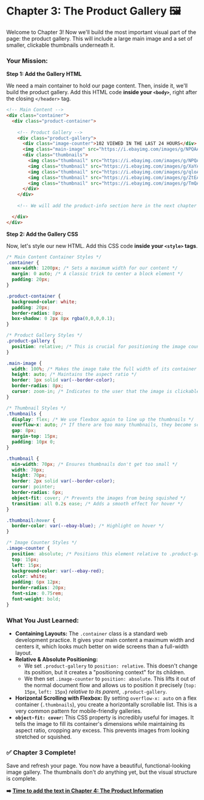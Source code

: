 # Chapter 3: The Product Gallery 🖼️

Welcome to Chapter 3! Now we'll build the most important visual part of the page: the product gallery. This will include a large main image and a set of smaller, clickable thumbnails underneath it.

### Your Mission:

**Step 1: Add the Gallery HTML**

We need a main container to hold our page content. Then, inside it, we'll build the product gallery. Add this HTML code **inside your `<body>`**, right after the closing `</header>` tag.

```html
<!-- Main Content -->
<div class="container">
  <div class="product-container">
    
    <!-- Product Gallery -->
    <div class="product-gallery">
      <div class="image-counter">102 VIEWED IN THE LAST 24 HOURS</div>
      <img class="main-image" src="https://i.ebayimg.com/images/g/NPQAAOSw2LRkUvH6/s-l1600.jpg" alt="NEW Sealed Anita Goodesign SWEET TOOTH Mini Collection Machine Embroidery Design">
      <div class="thumbnails">
        <img class="thumbnail" src="https://i.ebayimg.com/images/g/NPQAAOSw2LRkUvH6/s-l64.jpg" alt="Thumbnail 1">
        <img class="thumbnail" src="https://i.ebayimg.com/images/g/XaYAAOSwYplkUvH6/s-l64.jpg" alt="Thumbnail 2">
        <img class="thumbnail" src="https://i.ebayimg.com/images/g/qloAAOSw8dZkUvH6/s-l64.jpg" alt="Thumbnail 3">
        <img class="thumbnail" src="https://i.ebayimg.com/images/g/ZtEAAOSwEzJkUvH6/s-l64.jpg" alt="Thumbnail 4">
        <img class="thumbnail" src="https://i.ebayimg.com/images/g/TmQAAOSwnx1kUvH6/s-l64.jpg" alt="Thumbnail 5">
      </div>
    </div>
    
    <!-- We will add the product-info section here in the next chapter -->

  </div>
</div>
```

**Step 2: Add the Gallery CSS**

Now, let's style our new HTML. Add this CSS code **inside your `<style>` tags**.

```css
/* Main Content Container Styles */
.container {
  max-width: 1200px; /* Sets a maximum width for our content */
  margin: 0 auto; /* A classic trick to center a block element */
  padding: 20px;
}

.product-container {
  background-color: white;
  padding: 20px;
  border-radius: 8px;
  box-shadow: 0 2px 8px rgba(0,0,0,0.1);
}

/* Product Gallery Styles */
.product-gallery {
  position: relative; /* This is crucial for positioning the image counter */
}

.main-image {
  width: 100%; /* Makes the image take the full width of its container */
  height: auto; /* Maintains the aspect ratio */
  border: 1px solid var(--border-color);
  border-radius: 8px;
  cursor: zoom-in; /* Indicates to the user that the image is clickable */
}

/* Thumbnail Styles */
.thumbnails {
  display: flex; /* We use flexbox again to line up the thumbnails */
  overflow-x: auto; /* If there are too many thumbnails, they become scrollable */
  gap: 8px;
  margin-top: 15px;
  padding: 10px 0;
}

.thumbnail {
  min-width: 70px; /* Ensures thumbnails don't get too small */
  width: 70px;
  height: 70px;
  border: 2px solid var(--border-color);
  cursor: pointer;
  border-radius: 6px;
  object-fit: cover; /* Prevents the images from being squished */
  transition: all 0.2s ease; /* Adds a smooth effect for hover */
}

.thumbnail:hover {
  border-color: var(--ebay-blue); /* Highlight on hover */
}

/* Image Counter Styles */
.image-counter {
  position: absolute; /* Positions this element relative to .product-gallery */
  top: 15px;
  left: 15px;
  background-color: var(--ebay-red);
  color: white;
  padding: 6px 12px;
  border-radius: 20px;
  font-size: 0.75rem;
  font-weight: bold;
}
```

### What You Just Learned:

*   **Containing Layouts:** The `.container` class is a standard web development practice. It gives your main content a maximum width and centers it, which looks much better on wide screens than a full-width layout.
*   **Relative & Absolute Positioning:**
    *   We set `.product-gallery` to `position: relative`. This doesn't change its position, but it creates a "positioning context" for its children.
    *   We then set `.image-counter` to `position: absolute`. This lifts it out of the normal document flow and allows us to position it precisely (`top: 15px`, `left: 15px`) *relative to its parent*, `.product-gallery`.
*   **Horizontal Scrolling with Flexbox:** By setting `overflow-x: auto` on a flex container (`.thumbnails`), you create a horizontally scrollable list. This is a very common pattern for mobile-friendly galleries.
*   **`object-fit: cover`:** This CSS property is incredibly useful for images. It tells the image to fill its container's dimensions while maintaining its aspect ratio, cropping any excess. This prevents images from looking stretched or squished.

### ✅ Chapter 3 Complete!

Save and refresh your page. You now have a beautiful, functional-looking image gallery. The thumbnails don't *do* anything yet, but the visual structure is complete.

**➡️ [Time to add the text in Chapter 4: The Product Information](./chapter-4-product-info.md)**